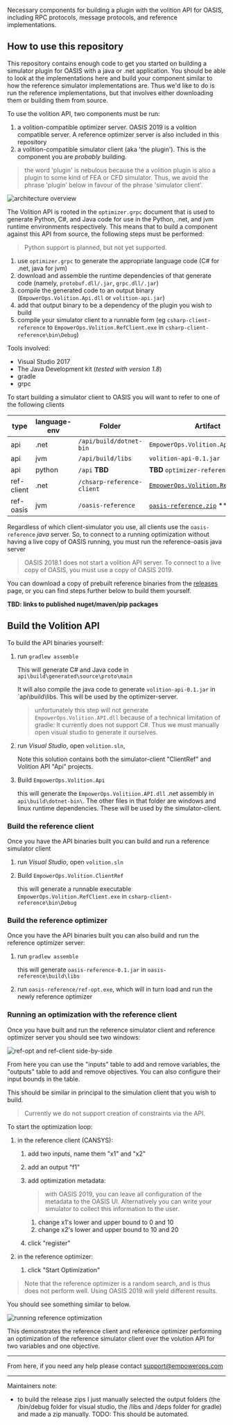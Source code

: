 Necessary components for building a plugin with the volition API for OASIS, including RPC protocols, message protocols, and reference implementations.

## How to use this repository ##

This repository contains enough code to get you started on building a simulator plugin for OASIS with a java or .net application. You should be able to look at the implementations here and build your component similar to how the reference simulator implementations are. Thus we'd like to do is run the reference implementations, but that involves either downloading them or building them from source.

To use the volition API, two components must be run: 
1. a volition-compatible optimizer server. OASIS 2019 is a volition compatible server. A reference optimizer server is also included in this repository
2. a volition-compatible simulator client (aka 'the plugin'). This is the component you are _probably_ building.   

> the word 'plugin' is nebulous because the a volition plugin is also a plugin to some kind of FEA or CFD simulator. Thus, we avoid the phrase 'plugin' below in favour of the phrase 'simulator client'.

![architecture overview](docs/architecture-overview.jpg)

The Volition API is rooted in the `optimizer.grpc` document that is used to generate Python, C#, and Java code for use in the Python, .net, and jvm runtime environments respectively. This means that to build a component against this API from source, the following steps must be performed:

> Python support is planned, but not yet supported. 

1. use `optimizer.grpc` to generate the appropriate language code (C# for .net, java for jvm) 
2. download and assemble the runtime dependencies of that generate code (namely, `protobuf.dll/.jar`, `grpc.dll/.jar`)
3. compile the generated code to an output binary (`EmpowerOps.Volition.Api.dll` or `volition-api.jar`)
4. add that output binary to be a dependency of the plugin you wish to build
5. compile your simulator client to a runnable form (eg `csharp-client-reference` to `EmpowerOps.Volition.RefClient.exe` in `csharp-client-reference\bin\Debug`)
   
Tools involved:
- Visual Studio 2017
- The Java Development kit (_tested with version 1.8_)
- gradle
- grpc


To start building a simulator client to OASIS you will want to refer to one of the following clients 

type | language-env | Folder | Artifact 
--- | --- | --- | --- 
api | .net | `/api/build/dotnet-bin` | `EmpowerOps.Volition.Api.dll`
api | jvm | `/api/build/libs` | `volition-api-0.1.jar`
api | python | `/api` **TBD** | **TBD** `optimizer-reference.pylib`
ref-client | .net | `/chsarp-reference-client` | [`EmpowerOps.Volition.RefClient.zip`](https://github.com/EmpowerOperations/volition/releases/download/untagged-14f8dc205b545ba88e4d/EmpowerOps.Volition.RefClient.zip) 
ref-oasis | jvm | `/oasis-reference` | [`oasis-reference.zip`](https://github.com/EmpowerOperations/volition/releases/download/untagged-14f8dc205b545ba88e4d/oasis-reference.zip) **

Regardless of which client-simulator you use, all clients use the `oasis-reference` _java_ server. So, to connect to a running optimization without having a live copy of OASIS running, you must run the reference-oasis java server

> OASIS 2018.1 does not start a volition API server. To connect to a live copy of OASIS, 
you must use a copy of OASIS 2019.  

You can download a copy of prebuilt reference binaries from the [releases](https://github.com/EmpowerOperations/volition/releases) page, or you can find steps further below to build them yourself.

**TBD: links to published nuget/maven/pip packages**

## Build the Volition API ## 

To build the API binaries yourself: 

1. run `gradlew assemble`

   This will generate C# and Java code in `api\build\generated\source\proto\main`
  
   It will also compile the java code to generate `volition-api-0.1.jar` in `api\build\libs. This will be used by the optimizer-server.
   
   > unfortunately this step will not generate `EmpowerOps.Volition.API.dll` because of a technical limitation of gradle: It currently does not support C#. Thus we must manually open visual studio to generate it ourselves.   
   
2. run _Visual Studio_, open `volition.sln`,   

   Note this solution contains both the simulator-client "ClientRef" and Volition API "Api" projects. 
   
3. Build `EmpowerOps.Volition.Api`

   this will generate the `EmpowerOps.Volitiion.API.dll` .net assembly in `api\build\dotnet-bin\`. The other files in that folder are windows and linux runtime dependencies. These will be used by the simulator-client. 

### Build the reference client ###

Once you have the API binaries built you can build and run a reference simulator client

1. run _Visual Studio_, open `volition.sln`

2. Build `EmpowerOps.Volition.ClientRef`

   this will generate a runnable executable `EmpowerOps.Volition.RefClient.exe` in `csharp-client-reference\bin\Debug`


### Build the reference optimizer ###

Once you have the API binaries built you can also build and run the reference optimizer server:

1. run `gradlew assemble`

   this will generate `oasis-reference-0.1.jar` in `oasis-reference\build\libs`

2. run `oasis-reference/ref-opt.exe`, which will in turn load and run the newly reference optimizer

### Running an optimization with the reference client ###

Once you have built and run the reference simulator client and reference optimizer server you should see two windows: 

![ref-opt and ref-client side-by-side](docs/ref-optimizer-and-ref-client.png?raw=true)

From here you can use the "inputs" table to add and remove variables, the "outputs" table to add and remove objectives. 
You can also configure their input bounds in the table.

This should be similar in principal to the simulation client that you wish to build.   

> Currently we do not support creation of constraints via the API. 

To start the optimization loop:

1. in the reference client (CANSYS):

   1. add two inputs, name them "x1" and "x2"
   2. add an output "f1"
   2. add optimization metadata:
      > with OASIS 2019, you can leave all configuration of the metadata to the OASIS UI. Alternatively you can write your simulator to collect this information to the user.
      1. change x1's lower and upper bound to 0 and 10
      2. change x2's lower and upper bound to 10 and 20
       
   5. click "register"
   
2. in the reference optimizer:

   1. click "Start Optimization"

> Note that the reference optimizer is a random search, and is thus does not perform well. Using OASIS 2019 will yield different results.

You should see something similar to below.

![running reference optimization](docs/running-reference-optimization.png?raw=true)

This demonstrates the reference client and reference optimizer performing an optimization of the reference simulator client over the volution API for two variables and one objective. 

---

From here, if you need any help please contact [support@empowerops.com](mailto:support@empowerops.com)

---

Maintainers note:
- to build the release zips I just manually selected the output folders (the /bin/debug folder for visual studio, the /libs and /deps folder for gradle) and made a zip manually. TODO: This should be automated.
